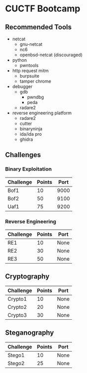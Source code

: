 # CUCTF Bootcamp

## Recommended Tools

* netcat
	* gnu-netcat
	* nc6
	* openbsd-netcat (discouraged)
* python
	* pwntools
* http request mitm
	* burpsuite
	* tamper chrome
* debugger
	* gdb
		* pwndbg
		* peda
	* radare2
* reverse engineering platform
	* radare2
    * cutter
	* binaryninja
	* ida/ida pro
	* ghidra

## Challenges

### Binary Exploitation

| Challenge           | Points | Port |
| --------------------| ------ | ---- |
| Bof1                |  10    | 9000 |
| Bof2                |  50    | 9100 |
| Uaf1                |  75    | 9200 |

### Reverse Engineering

| Challenge           | Points | Port |
| --------------------| ------ | ---- |
| RE1                 |  10    | None |
| RE2                 |  30    | None |
| RE3                 |  50    | None |

## Cryptography

| Challenge           | Points | Port |
| --------------------| ------ | ---- |
| Crypto1             |  10    | None |
| Crypto2             |  20    | None |
| Crypto3             |  30    | None |

## Steganography

| Challenge           | Points | Port |
| --------------------| ------ | ---- |
| Stego1              |  10    | None |
| Stego2              |  25    | None |
